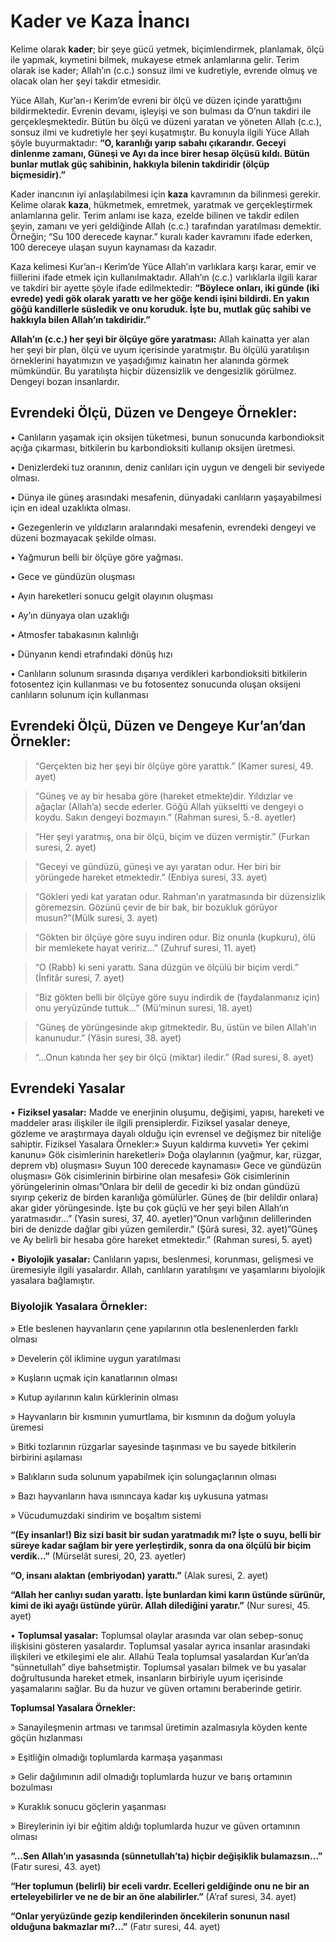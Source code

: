 # Kader ve Kaza İnancı

Kelime olarak **kader**; bir şeye gücü yetmek, biçimlendirmek, planlamak, ölçü ile yapmak, kıymetini bilmek, mukayese etmek anlamlarına gelir. Terim olarak ise kader; Allah’ın (c.c.) sonsuz ilmi ve kudretiyle, evrende olmuş ve olacak olan her şeyi takdir etmesidir.

Yüce Allah, Kur’an-ı Kerim’de evreni bir ölçü ve düzen içinde yarattığını bildirmektedir. Evrenin devamı, işleyişi ve son bulması da O’nun takdiri ile gerçekleşmektedir. Bütün bu ölçü ve düzeni yaratan ve yöneten Allah (c.c.), sonsuz ilmi ve kudretiyle her şeyi kuşatmıştır. Bu konuyla ilgili Yüce Allah şöyle buyurmaktadır: **“O, karanlığı yarıp sabahı çıkarandır. Geceyi dinlenme zamanı, Güneşi ve Ayı da ince birer hesap ölçüsü kıldı. Bütün bunlar mutlak güç sahibinin, hakkıyla
bilenin takdiridir (ölçüp biçmesidir).”**

Kader inancının iyi anlaşılabilmesi için **kaza** kavramının da bilinmesi gerekir. Kelime olarak **kaza**, hükmetmek, emretmek, yaratmak ve gerçekleştirmek anlamlarına gelir. Terim anlamı ise kaza, ezelde bilinen ve takdir edilen şeyin, zamanı ve yeri geldiğinde Allah (c.c.) tarafından yaratılması demektir. Örneğin; “Su 100 derecede kaynar.” kuralı kader kavramını ifade ederken, 100 dereceye ulaşan suyun kaynaması da kazadır.

Kaza kelimesi Kur’an-ı Kerim’de Yüce Allah’ın varlıklara karşı karar, emir ve fiillerini ifade etmek için kullanılmaktadır. Allah’ın (c.c.) varlıklarla ilgili karar ve takdiri bir ayette şöyle ifade edilmektedir: **“Böylece onları, iki günde (iki evrede) yedi gök olarak yarattı ve her göğe kendi işini bildirdi. En yakın göğü kandillerle süsledik ve onu koruduk. İşte bu, mutlak güç sahibi ve hakkıyla bilen Allah’ın takdiridir.”**

**Allah’ın (c.c.) her şeyi bir ölçüye göre yaratması:** Allah kainatta yer alan her şeyi bir plan, ölçü ve uyum içerisinde yaratmıştır. Bu ölçülü yaratılışın örneklerini hayatımızın ve yaşadığımız kainatın her alanında görmek mümkündür. Bu yaratılışta hiçbir düzensizlik ve dengesizlik görülmez. Dengeyi bozan insanlardır.

## Evrendeki Ölçü, Düzen ve Dengeye Örnekler:

• Canlıların yaşamak için oksijen tüketmesi, bunun sonucunda karbondioksit açığa çıkarması, bitkilerin bu karbondioksiti kullanıp oksijen üretmesi.

• Denizlerdeki tuz oranının, deniz canlıları için uygun ve dengeli bir seviyede olması.

• Dünya ile güneş arasındaki mesafenin, dünyadaki canlıların yaşayabilmesi için en ideal uzaklıkta olması.

• Gezegenlerin ve yıldızların aralarındaki mesafenin, evrendeki dengeyi ve düzeni bozmayacak şekilde olması.

• Yağmurun belli bir ölçüye göre yağması.

• Gece ve gündüzün oluşması

• Ayın hareketleri sonucu gelgit olayının oluşması

• Ay’ın dünyaya olan uzaklığı

• Atmosfer tabakasının kalınlığı

• Dünyanın kendi etrafındaki dönüş hızı

• Canlıların solunum sırasında dışarıya verdikleri karbondioksiti bitkilerin fotosentez için kullanması ve bu fotosentez sonucunda oluşan oksijeni canlıların solunum için kullanması

## **Evrendeki Ölçü, Düzen ve Dengeye Kur’an’dan Örnekler:**

> “Gerçekten biz her şeyi bir ölçüye göre yarattık.” (Kamer suresi, 49. ayet)

>  “Güneş ve ay bir hesaba göre (hareket etmekte)dir. Yıldızlar ve ağaçlar (Allah’a) secde ederler. Göğü Allah yükseltti ve dengeyi o koydu. Sakın dengeyi bozmayın.” (Rahman suresi, 5.-8. ayetler)

> “Her şeyi yaratmış, ona bir ölçü, biçim ve düzen vermiştir.” (Furkan suresi, 2. ayet)

> “Geceyi ve gündüzü, güneşi ve ayı yaratan odur. Her biri bir yörüngede hareket etmektedir.” (Enbiya suresi, 33. ayet)

> “Gökleri yedi kat yaratan odur. Rahman’ın yaratmasında bir düzensizlik göremezsin. Gözünü çevir de bir bak, bir bozukluk görüyor musun?”(Mülk suresi, 3. ayet)

>“Gökten bir ölçüye göre suyu indiren odur. Biz onunla (kupkuru), ölü bir memlekete hayat veririz…” (Zuhruf suresi, 11. ayet)

> “O (Rabb) ki seni yarattı. Sana düzgün ve ölçülü bir biçim verdi.” (İnfitâr suresi, 7. ayet)

> “Biz gökten belli bir ölçüye göre suyu indirdik de (faydalanmanız için) onu yeryüzünde tuttuk…” (Mü’minun suresi, 18. ayet)

>“Güneş de yörüngesinde akıp gitmektedir. Bu, üstün ve bilen Allah’ın kanunudur.” (Yâsin suresi, 38. ayet)

> “…Onun katında her şey bir ölçü (miktar) iledir.” (Rad suresi, 8. ayet)

## **Evrendeki Yasalar**

• **Fiziksel yasalar:** Madde ve enerjinin oluşumu, değişimi, yapısı, hareketi ve maddeler arası ilişkiler ile ilgili prensiplerdir. Fiziksel yasalar deneye, gözleme ve araştırmaya dayalı olduğu için evrensel ve değişmez bir niteliğe sahiptir.
Fiziksel Yasalara Örnekler:» Suyun kaldırma kuvveti» Yer çekimi kanunu» Gök cisimlerinin hareketleri» Doğa olaylarının (yağmur, kar, rüzgar, deprem vb) oluşması» Suyun 100 derecede kaynaması» Gece ve gündüzün oluşması» Gök cisimlerinin birbirine olan mesafesi» Gök cisimlerinin yörüngelerinin olması”Onlara bir delil de gecedir ki biz ondan gündüzü sıyırıp çekeriz de birden karanlığa gömülürler. Güneş de (bir delildir onlara) akar gider yörüngesinde. İşte bu çok güçlü ve her şeyi bilen Allah’ın yaratmasıdır…” (Yasin suresi, 37, 40. ayetler)”Onun varlığının delillerinden biri de denizde dağlar gibi yüzen gemilerdir.” (Şûrâ suresi, 32. ayet)”Güneş ve Ay belirli bir hesaba göre hareket etmektedir.” (Rahman suresi, 5. ayet)

• **Biyolojik yasalar:** Canlıların yapısı, beslenmesi, korunması, gelişmesi ve üremesiyle ilgili yasalardır. Allah, canlıların yaratılışını ve yaşamlarını biyolojik yasalara bağlamıştır.

### **Biyolojik Yasalara Örnekler:**

» Etle beslenen hayvanların çene yapılarının otla beslenenlerden farklı olması

» Develerin çöl iklimine uygun yaratılması

» Kuşların uçmak için kanatlarının olması

» Kutup ayılarının kalın kürklerinin olması

» Hayvanların bir kısmının yumurtlama, bir kısmının da doğum yoluyla üremesi

» Bitki tozlarının rüzgarlar sayesinde taşınması ve bu sayede bitkilerin birbirini aşılaması

» Balıkların suda solunum yapabilmek için solungaçlarının olması

» Bazı hayvanların hava ısınıncaya kadar kış uykusuna yatması

» Vücudumuzdaki sindirim ve boşaltım sistemi

**“(Ey insanlar!) Biz sizi basit bir sudan yaratmadık mı? İşte o suyu, belli bir süreye kadar sağlam bir yere yerleştirdik, sonra da ona ölçülü bir biçim verdik…”** (Mürselât suresi, 20, 23. ayetler)

**“O, insanı alaktan (embriyodan) yarattı.”** (Alak suresi, 2. ayet)

**“Allah her canlıyı sudan yarattı. İşte bunlardan kimi karın üstünde sürünür, kimi de iki ayağı üstünde yürür. Allah dilediğini yaratır.”** (Nur suresi, 45. ayet)

• **Toplumsal yasalar:** Toplumsal olaylar arasında var olan sebep-sonuç ilişkisini gösteren yasalardır. Toplumsal yasalar ayrıca insanlar arasındaki ilişkileri ve etkileşimi ele alır. Allahü Teala toplumsal yasalardan Kur’an’da “sünnetullah” diye bahsetmiştir. Toplumsal yasaları bilmek ve bu yasalar doğrultusunda hareket etmek, insanların birbiriyle uyum içerisinde yaşamalarını sağlar. Bu da huzur ve güven ortamını beraberinde getirir.

**Toplumsal Yasalara Örnekler:**

» Sanayileşmenin artması ve tarımsal üretimin azalmasıyla köyden kente göçün hızlanması

» Eşitliğin olmadığı toplumlarda karmaşa yaşanması

» Gelir dağılımının adil olmadığı toplumlarda huzur ve barış ortamının bozulması

» Kuraklık sonucu göçlerin yaşanması

» Bireylerinin iyi bir eğitim aldığı toplumlarda huzur ve güven ortamının olması

**“…Sen Allah’ın yasasında (sünnetullah’ta) hiçbir değişiklik bulamazsın…”** (Fatır suresi, 43. ayet)

**“Her toplumun (belirli) bir eceli vardır. Ecelleri geldiğinde onu ne bir an erteleyebilirler ve ne de bir an öne alabilirler.”** (A’raf suresi, 34. ayet)

**“Onlar yeryüzünde gezip kendilerinden öncekilerin sonunun nasıl olduğuna bakmazlar mı?…”** (Fatır suresi, 44. ayet)
